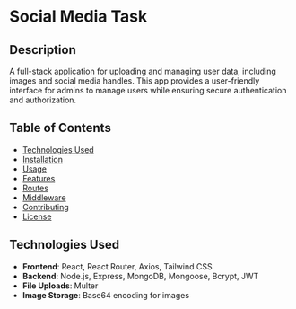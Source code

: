 # Social Media Task

## Description
A full-stack application for uploading and managing user data, including images and social media handles. This app provides a user-friendly interface for admins to manage users while ensuring secure authentication and authorization.

## Table of Contents
- [Technologies Used](#technologies-used)
- [Installation](#installation)
- [Usage](#usage)
- [Features](#features)
- [Routes](#routes)
- [Middleware](#middleware)
- [Contributing](#contributing)
- [License](#license)

## Technologies Used
- **Frontend**: React, React Router, Axios, Tailwind CSS
- **Backend**: Node.js, Express, MongoDB, Mongoose, Bcrypt, JWT
- **File Uploads**: Multer
- **Image Storage**: Base64 encoding for images
